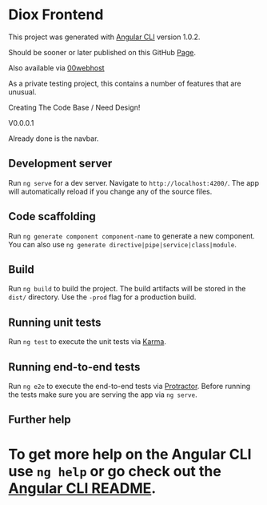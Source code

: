 # Diox Frontend

This project was generated with [Angular CLI](https://github.com/angular/angular-cli) version 1.0.2.

Should be sooner or later published on this GitHub [Page](https://devilzripper.github.io/diox-frontend-angular/).

Also available via [00webhost](https://markuswagner93.000webhostapp.com/#)

As a private testing project, this contains a number of features that are unusual.

Creating The Code Base / Need Design!

V0.0.0.1

Already done is the navbar.

## Development server

Run `ng serve` for a dev server. Navigate to `http://localhost:4200/`. The app will automatically reload if you change any of the source files.

## Code scaffolding

Run `ng generate component component-name` to generate a new component. You can also use `ng generate directive|pipe|service|class|module`.

## Build

Run `ng build` to build the project. The build artifacts will be stored in the `dist/` directory. Use the `-prod` flag for a production build.

## Running unit tests

Run `ng test` to execute the unit tests via [Karma](https://karma-runner.github.io).

## Running end-to-end tests

Run `ng e2e` to execute the end-to-end tests via [Protractor](http://www.protractortest.org/).
Before running the tests make sure you are serving the app via `ng serve`.

## Further help

To get more help on the Angular CLI use `ng help` or go check out the [Angular CLI README](https://github.com/angular/angular-cli/blob/master/README.md).
=======